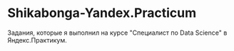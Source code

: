 # Shikabonga-Yandex.Practicum
Задания, которые я выполнил на курсе "Специалист по Data Science" в Яндекс.Практикум.
